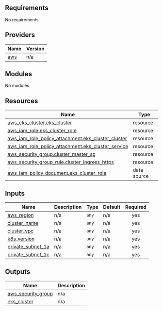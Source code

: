 <!-- BEGIN_TF_DOCS -->
## Requirements

No requirements.

## Providers

| Name | Version |
|------|---------|
| <a name="provider_aws"></a> [aws](#provider\_aws) | n/a |

## Modules

No modules.

## Resources

| Name | Type |
|------|------|
| [aws_eks_cluster.eks_cluster](https://registry.terraform.io/providers/hashicorp/aws/latest/docs/resources/eks_cluster) | resource |
| [aws_iam_role.eks_cluster_role](https://registry.terraform.io/providers/hashicorp/aws/latest/docs/resources/iam_role) | resource |
| [aws_iam_role_policy_attachment.eks_cluster_cluster](https://registry.terraform.io/providers/hashicorp/aws/latest/docs/resources/iam_role_policy_attachment) | resource |
| [aws_iam_role_policy_attachment.eks_cluster_service](https://registry.terraform.io/providers/hashicorp/aws/latest/docs/resources/iam_role_policy_attachment) | resource |
| [aws_security_group.cluster_master_sg](https://registry.terraform.io/providers/hashicorp/aws/latest/docs/resources/security_group) | resource |
| [aws_security_group_rule.cluster_ingress_https](https://registry.terraform.io/providers/hashicorp/aws/latest/docs/resources/security_group_rule) | resource |
| [aws_iam_policy_document.eks_cluster_role](https://registry.terraform.io/providers/hashicorp/aws/latest/docs/data-sources/iam_policy_document) | data source |

## Inputs

| Name | Description | Type | Default | Required |
|------|-------------|------|---------|:--------:|
| <a name="input_aws_region"></a> [aws\_region](#input\_aws\_region) | n/a | `any` | n/a | yes |
| <a name="input_cluster_name"></a> [cluster\_name](#input\_cluster\_name) | n/a | `any` | n/a | yes |
| <a name="input_cluster_vpc"></a> [cluster\_vpc](#input\_cluster\_vpc) | n/a | `any` | n/a | yes |
| <a name="input_k8s_version"></a> [k8s\_version](#input\_k8s\_version) | n/a | `any` | n/a | yes |
| <a name="input_private_subnet_1a"></a> [private\_subnet\_1a](#input\_private\_subnet\_1a) | n/a | `any` | n/a | yes |
| <a name="input_private_subnet_1c"></a> [private\_subnet\_1c](#input\_private\_subnet\_1c) | n/a | `any` | n/a | yes |

## Outputs

| Name | Description |
|------|-------------|
| <a name="output_aws_security_group"></a> [aws\_security\_group](#output\_aws\_security\_group) | n/a |
| <a name="output_eks_cluster"></a> [eks\_cluster](#output\_eks\_cluster) | n/a |
<!-- END_TF_DOCS -->